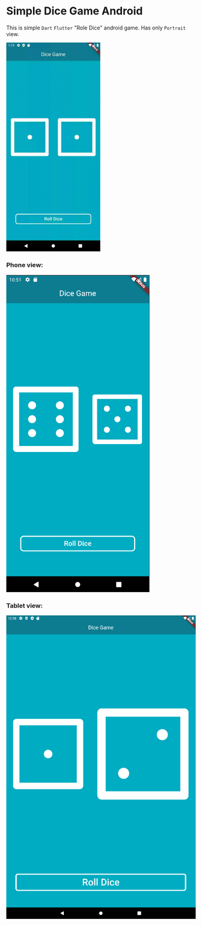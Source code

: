 # Simple Dice Game Android

This is simple `Dart` `Flutter` "Role Dice" android game. Has only `Portrait` view.

<img src="images%2FScreen_recording.gif" alt="alt text" width="250">

### Phone view:

![android_screen.png](images%2Fandroid_screen.png)

### Tablet view:

![tablet_screen.png](images%2Ftablet_screen.png)
